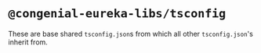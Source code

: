 # `@congenial-eureka-libs/tsconfig`

These are base shared `tsconfig.json`s from which all other `tsconfig.json`'s inherit from.
